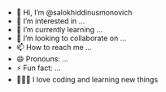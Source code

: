 - 👋 Hi, I’m @salokhiddinusmonovich
- 👀 I’m interested in ...
- 🌱 I’m currently learning ...
- 💞️ I’m looking to collaborate on ...
- 📫 How to reach me ...
- 😄 Pronouns: ...
- ⚡ Fun fact: ...
- 👨🏼‍💻 I love coding and learning new things



